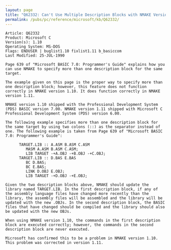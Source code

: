 ```yaml
---
layout: page
title: "Q62332: Can't Use Multiple Description Blocks with NMAKE Version 1.10"
permalink: /pubs/pc/reference/microsoft/kb/Q62332/
---
```


	Article: Q62332
	Product: Microsoft C
	Version(s): 1.10
	Operating System: MS-DOS
	Flags: ENDUSER | buglist1.10 fixlist1.11 b_basiccom
	Last Modified: 25-JUL-1990
	
	Page 639 of "Microsoft BASIC 7.0: Programmer's Guide" explains how you
	can use NMAKE to specify more than one description block for the same
	target.
	
	The example given on this page is the proper way to specify more than
	one description block; however, this feature does not function
	correctly in NMAKE version 1.10. It does function correctly in NMAKE
	version 1.11.
	
	NMAKE version 1.10 shipped with the Professional Development System
	(PDS) BASIC version 7.00. NMAKE version 1.11 shipped with Microsoft C
	Professional Development System (PDS) version 6.00.
	
	The following example specifies more than one description block for
	the same target by using two colons (::) as the separator instead of
	one. The following example is taken from Page 639 of "Microsoft BASIC
	7.0: Programmer's Guide":
	
	      TARGET.LIB :: A.ASM B.ASM C.ASM
	         MASM A.ASM B.ASM C.ASM;
	         LIB TARGET -+A.OBJ -+B.OBJ -+C.OBJ;
	      TARGET.LIB :: D.BAS E.BAS
	         BC D.BAS;
	         BC E.BAS;
	         LINK D.OBJ E.OBJ;
	         LIB TARGET -+D.OBJ -+E.OBJ;
	
	Given the two description blocks above, NMAKE should update the
	library named TARGET.LIB. In the first description block, if any of
	the assembly language files have changed more recently than the
	library, the assembly files will be assembled and the library will be
	updated with the new .OBJs. In the second description block, the BASIC
	files that have changed should be compiled and the library should also
	be updated with the new OBJs.
	
	When using NMAKE version 1.10, the commands in the first description
	block are executed correctly; however, the commands in the second
	description block are never executed.
	
	Microsoft has confirmed this to be a problem in NMAKE version 1.10.
	This problem was corrected in version 1.11.
